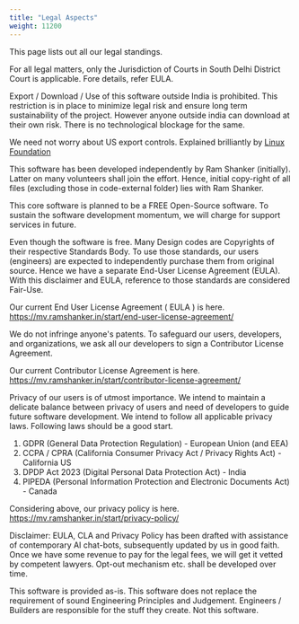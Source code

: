 ```yaml
---
title: "Legal Aspects"
weight: 11200
---
```

This page lists out all our legal standings.

For all legal matters, only the Jurisdiction of Courts in South Delhi District Court is applicable. Fore details, refer EULA.

Export / Download / Use of this software outside India is prohibited. This restriction is in place to minimize legal risk and ensure long term sustainability of the project. However anyone outside india can download at their own risk. There is no technological blockage for the same.

We need not worry about US export controls. Explained brilliantly by [Linux Foundation](https://www.linuxfoundation.jp/blog/2020/07/understanding-us-export-controls-with-open-source-projects/)

This software has been developed independently by Ram Shanker (initially). Latter on many volunteers shall join the effort. Hence, initial copy-right of all files (excluding those in code-external folder) lies with Ram Shanker.

This core software is planned to be a FREE Open-Source software. To sustain the software development momentum, we will charge for support services in future.

Even though the software is free. Many Design codes are Copyrights of their respective Standards Body. To use those standards, our users (engineers) are expected to independently purchase them from original source. Hence we have a separate End-User License Agreement (EULA). With this disclaimer and EULA, reference to those standards are considered Fair-Use.

Our current End User License Agreement ( EULA ) is here. https://mv.ramshanker.in/start/end-user-license-agreement/  

We do not infringe anyone's patents. To safeguard our users, developers, and organizations, we ask all our developers to sign a Contributor License Agreement.

Our current Contributor License Agreement is here. https://mv.ramshanker.in/start/contributor-license-agreement/  

Privacy of our users is of utmost importance. We intend to maintain a delicate balance between privacy of users and need of developers to guide future software development. We intend to follow all applicable privacy laws. Following laws should be a good start.  

1. GDPR (General Data Protection Regulation) - European Union (and EEA)
2. CCPA / CPRA (California Consumer Privacy Act / Privacy Rights Act) - California US
3. DPDP Act 2023 (Digital Personal Data Protection Act) - India
4. PIPEDA (Personal Information Protection and Electronic Documents Act) - Canada

Considering above, our privacy policy is here. https://mv.ramshanker.in/start/privacy-policy/

Disclaimer: EULA, CLA and Privacy Policy has been drafted with assistance of contemporary AI chat-bots, subsequently updated by us in good faith. Once we have some revenue to pay for the legal fees, we will get it vetted by competent lawyers. Opt-out mechanism etc. shall be developed over time.  

This software is provided as-is. This software does not replace the requirement of sound Engineering Principles and Judgement. Engineers / Builders are responsible for the stuff they create. Not this software.
